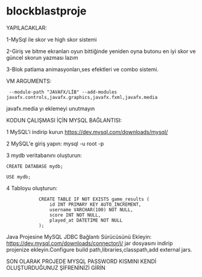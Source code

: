 # blockblastproje
YAPILACAKLAR:

1-MySql ile skor ve high skor sistemi

2-Giriş ve bitme ekranları oyun bittiğinde yeniden oyna butonu  en iyi skor ve güncel skorun yazması lazım

3-Blok patlama animasyonları,ses efektleri ve combo sistemi.

VM ARGUMENTS:

     --module-path "JAVAFX/LİB" --add-modules javafx.controls,javafx.graphics,javafx.fxml,javafx.media
javafx.media yı eklemeyi unutmayın

KODUN ÇALIŞMASI İÇİN MYSQL BAĞLANTISI:

1 MySQL'i indirip kurun https://dev.mysql.com/downloads/mysql/

2 MySQL'e giriş yapın: mysql -u root -p

3 mydb veritabanını oluşturun:

    CREATE DATABASE mydb;
                              
    USE mydb;
4 Tabloyu oluşturun: 

                CREATE TABLE IF NOT EXISTS game_results (  
                    id INT PRIMARY KEY AUTO_INCREMENT,
                    username VARCHAR(100) NOT NULL,
                    score INT NOT NULL,
                    played_at DATETIME NOT NULL
                );
                
Java Projesine MySQL JDBC Bağlantı Sürücüsünü Ekleyin: https://dev.mysql.com/downloads/connector/j/  jar dosyasını indirip projenize ekleyin.Configure build path,libraries,classpath,add external jars.


SON OLARAK PROJEDE MYSQL PASSWORD KISMINI KENDİ OLUŞTURDUĞUNUZ ŞİFRENİNİZİ GİRİN
